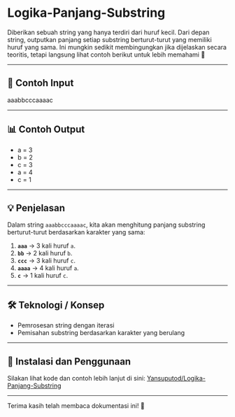 # Logika-Panjang-Substring

Diberikan sebuah string yang hanya terdiri dari huruf kecil. Dari depan string, outputkan panjang setiap substring berturut-turut yang memiliki huruf yang sama. Ini mungkin sedikit membingungkan jika dijelaskan secara teoritis, tetapi langsung lihat contoh berikut untuk lebih memahami 🙂

---

## 📌 Contoh Input

aaabbcccaaaac

---

## 📊 Contoh Output

* a = 3
* b = 2
* c = 3
* a = 4
* c = 1

---

## 💡 Penjelasan

Dalam string `aaabbcccaaaac`, kita akan menghitung panjang substring berturut-turut berdasarkan karakter yang sama:

1. **`aaa`** → 3 kali huruf `a`.  
2. **`bb`** → 2 kali huruf `b`.  
3. **`ccc`** → 3 kali huruf `c`.  
4. **`aaaa`** → 4 kali huruf `a`.  
5. **`c`** → 1 kali huruf `c`.  

---

## 🛠️ Teknologi / Konsep

- Pemrosesan string dengan iterasi  
- Pemisahan substring berdasarkan karakter yang berulang  

---

## 🚀 Instalasi dan Penggunaan

Silakan lihat kode dan contoh lebih lanjut di sini: [Yansuputod/Logika-Panjang-Substring](https://github.com/Yansuputod/Logika-Panjang-Substring/blob/main/main.dart)


---

Terima kasih telah membaca dokumentasi ini! 🎉



